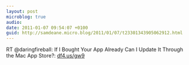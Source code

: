 ```yaml
---
layout: post
microblog: true
audio: 
date: 2011-01-07 09:54:07 +0100
guid: http://samdeane.micro.blog/2011/01/07/t23301343905062912.html
---
```

RT @daringfireball: If I Bought Your App Already Can I Update It Through the Mac App Store?: [df4.us/gw9](http://df4.us/gw9)

